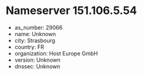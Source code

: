 # Nameserver 151.106.5.54

* as_number: 29066
* name: Unknown
* city: Strasbourg
* country: FR
* organization: Host Europe GmbH
* version: Unknown
* dnssec: Unknown
